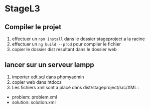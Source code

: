 # StageL3

## Compiler le projet
 1. effectuer un `npm install` dans le dossier stageproject a la racine
 2. effectuer un `ng build --prod` pour compiler le fichier
 3. copier le dossier dist resultant dans le dossier web
 
## lancer sur un serveur lampp
 1. importer edt.sql dans phpmyadmin 
 2. copier web dans htdocs 
 3. Les fichiers xml sont a placé dans dist/stageproject/src/XML :
  - problem: problem.xml
  - solution: solution.xml
 
